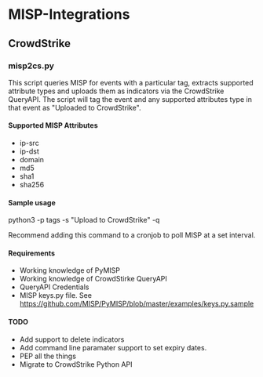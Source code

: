 # MISP-Integrations

## CrowdStrike

### misp2cs.py

This script queries MISP for events with a particular tag, extracts supported attribute types and uploads them as indicators via the CrowdStrike QueryAPI. The script will tag the event and any supported attributes type in that event as "Uploaded to CrowdStrike".

#### Supported MISP Attributes

 - ip-src
 - ip-dst
 - domain
 - md5
 - sha1
 - sha256

#### Sample usage

python3 -p tags -s "Upload to CrowdStrike" -q

Recommend adding this command to a cronjob to poll MISP at a set interval.

#### Requirements
- Working knowledge of PyMISP
- Working knowledge of CrowdStirke QueryAPI
- QueryAPI Credentials
- MISP keys.py file. See https://github.com/MISP/PyMISP/blob/master/examples/keys.py.sample

#### TODO
- Add support to delete indicators
- Add command line paramater support to set expiry dates.
- PEP all the things
- Migrate to CrowdStrike Python API
